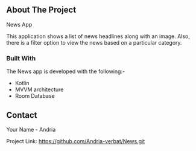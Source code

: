 <!-- ABOUT THE PROJECT -->
## About The Project

News App

This application shows a list of news headlines along with an image. Also, there is a filter option to view the news based on a particular category.

### Built With

The News app is developed with the following:-

* Kotlin
* MVVM architecture
* Room Database


<!-- CONTACT -->
## Contact

Your Name - Andria

Project Link: https://github.com/Andria-verbat/News.git


